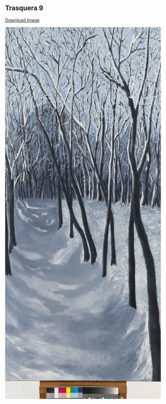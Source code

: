## Trasquera 9

[Download Image](https://sigrid-paintings.s3.amazonaws.com/wetransfer_zigrid-photos-tiff-part-1-2_2024-05-31_1621/Ergo_7380.tif)

<img src="../assets/images/hires_trasquera9.jpg" height="1200px" width="900px" />

